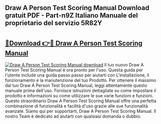 ## Draw A Person Test Scoring Manual Download gratuit PDF - Part-n9Z Italiano Manuale del proprietario del servizio 5R82Y

# <h2><a href="http://df9mrt5.blite.top/?on=Draw+A+Person+Test+Scoring+Manual">🔗Download 👉🔴 Draw A Person Test Scoring Manual</a></h2>

[![Draw A Person Test Scoring Manual download](https://i.imgur.com/lujVjoI.png)](http://df9mrt5.blite.top/?on=Draw+A+Person+Test+Scoring+Manual)
Il tuo nuovo Draw A Person Test Scoring Manual è ora pronto per l'uso. Questa guida per l'utente include una guida passo passo per aiutarti con L'installazione, il funzionamento e la manutenzione del tuo Prodotto. Per ottenere il massimo dal tuo Draw A Person Test Scoring Manual, leggi attentamente questo manuale prima dell'uso. Fornisce istruzioni dettagliate su come impostare il prodotto e informazioni su come utilizzare le sue varie funzioni e funzioni. Questo straordinario Draw A Person Test Scoring Manual offre una perfetta combinazione di funzionalità e facilità d'uso grazie alle sue funzionalità avanzate. Siamo qui per supportarti, Draw A Person Test Scoring Manual. Il nostro Team è dedicato ad aiutarti con qualsiasi domanda o dubbio.
